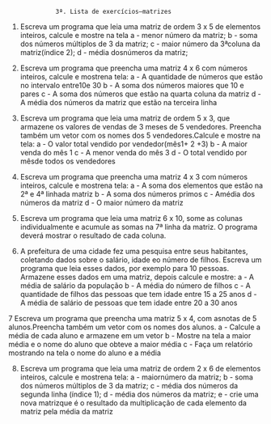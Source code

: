                  3ª. Lista de exercícios–matrizes

1. Escreva um programa que leia uma matriz de ordem 3 x 5 de elementos inteiros, calcule e mostre na tela
a -  menor número da matriz;
b -  soma dos números múltiplos de 3 da matriz;
c -  maior número da 3ªcoluna da matriz(índice 2);
d - média dosnúmeros da matriz;

2. Escreva um  programa  que  preencha  uma  matriz 4 x 6 com  números  inteiros, calcule e mostrena tela:
a - A quantidade de números que estão no intervalo entre10e 30
b - A soma dos números maiores que 10 e pares
c - A soma dos números que estão na quarta coluna da matriz
d - A média dos números da matriz que estão na terceira linha

3. Escreva um  programa  que  leia  uma  matriz  de  ordem  5  x 3, que  armazene  os valores de vendas de 3 meses de 5 vendedores. Preencha também um vetor com os nomes dos 5 vendedores.Calcule e mostre na tela:
a - O valor total vendido por vendedor(mês1+ 2 +3)
b - A maior venda do mês 1
c - A menor venda do mês 3
d - O total vendido por mêsde todos os vendedores

4. Escreva um  programa  que  preencha  uma  matriz 4 x 3 com  números  inteiros, calcule e mostrena tela:
a - A soma dos elementos que estão na 2ª e 4ª linhada matriz
b - A soma dos números primos
c - Amédia dos números da matriz
d - O maior número da matriz

5. Escreva um  programa que leia uma matriz 6 x 10, some as colunas individualmente e acumule as somas na 7ª linha da matriz. O programa deverá mostrar o resultado de cada coluna.

6. A  prefeitura  de  uma  cidade  fez  uma  pesquisa  entre  seus  habitantes, coletando dados sobre  o salário, idade eo número de filhos. Escreva um programa que leia esses dados, por  exemplo para 10 pessoas. Armazene esses dados em uma matriz, depois calcule e mostre:
a - A média de salário da população
b - A média do número de filhos
c - A quantidade de filhos das pessoas que tem idade entre 15 a 25 anos
d - A média de salário de pessoas que tem idade entre 20 a 30 anos

7 Escreva um programa que preencha uma matriz 5 x 4, com asnotas de 5 alunos.Preencha também um vetor com os nomes dos alunos.
a - Calcule a média de cada aluno e armazene em um vetor
b - Mostre na tela a maior média e o nome do aluno que obteve a maior média
c - Faça um relatório mostrando na tela o nome do aluno e a média

8. Escreva um programa que leia uma matriz de ordem 2 x 6 de elementos inteiros, calcule e mostrena tela:
a -  maiornúmero da matriz;
b -  soma dos números múltiplos de 3 da matriz;
c - média dos números da segunda linha (índice 1);
d -  média dos números da matriz;
e -  crie uma nova matrizque é o resultado da multiplicação de cada elemento da matriz pela média da matriz